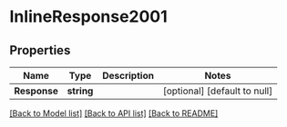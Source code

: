 # InlineResponse2001

## Properties
Name | Type | Description | Notes
------------ | ------------- | ------------- | -------------
**Response** | **string** |  | [optional] [default to null]

[[Back to Model list]](../README.md#documentation-for-models) [[Back to API list]](../README.md#documentation-for-api-endpoints) [[Back to README]](../README.md)

